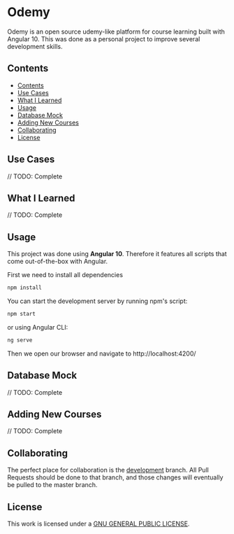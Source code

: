 # Odemy

Odemy is an open source udemy-like platform for course learning built with Angular 10. This was done as a personal project to improve several development skills.

## Contents

- [Contents](#contents)
- [Use Cases](#use-cases)
- [What I Learned](#what-i-learned)
- [Usage](#usage)
- [Database Mock](#database-mock)
- [Adding New Courses](#adding-new-courses)
- [Collaborating](#collaborating)
- [License](#license)

## Use Cases

// TODO: Complete

## What I Learned

// TODO: Complete

## Usage

This project was done using **Angular 10**. Therefore it features all scripts that come out-of-the-box with Angular.

First we need to install all dependencies

```bash
npm install
```

You can start the development server by running npm's script:

```bash
npm start
```

or using Angular CLI:

```bash
ng serve
```

Then we open our browser and navigate to http://localhost:4200/

## Database Mock

// TODO: Complete

## Adding New Courses

// TODO: Complete

## Collaborating

The perfect place for collaboration is the [development](https://github.com/egdelgadillo/odemy/tree/develop) branch. All Pull Requests should be done to that branch, and those changes will eventually be pulled to the master branch.

## License

This work is licensed under a [GNU GENERAL PUBLIC LICENSE](LICENSE).

